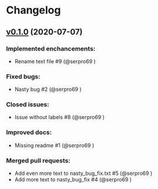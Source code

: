 # Changelog

## [v0.1.0](https://github.com/serpro69/changelogen-test/tree/v0.1.0) (2020-07-07)
### Implemented enchancements:
* Rename text file #9 (@serpro69 )

### Fixed bugs:
* Nasty bug #2 (@serpro69 )

### Closed issues:
* Issue without labels #8 (@serpro69 )

### Improved docs:
* Missing readme #1 (@serpro69 )

### Merged pull requests:
* Add even more text to nasty_bug_fix.txt #5 (@serpro69 )
* Add more text to nasty_bug_fix #4 (@serpro69 )
